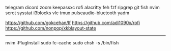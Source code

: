 telegram
dicord
zoom
keepassxc
rofi
alacritty
feh
fzf
ripgrep
git
fish 
nvim
scrot
sysstat
i3blocks
vlc 
tmux
pulseaudio-bluetooth 
yadm

https://github.com/gokcehan/lf
https://github.com/adi1090x/rofi
https://github.com/nonpop/xkblayout-state

---
nvim :PlugInstall
sudo fc-cache
sudo chsh -s /bin/fish
